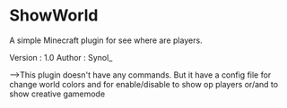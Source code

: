 # ShowWorld
A simple Minecraft plugin for see where are players.

Version : 1.0
Author : Synol_

-->This plugin doesn't have any commands. 
 But it have a config file for change world colors and for enable/disable to show op players or/and to show creative gamemode
